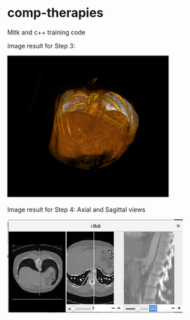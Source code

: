 # comp-therapies

Mitk and c++ training code


Image result for Step 3:


![Step 3 Render result](https://github.com/RocioLO/comp-therapies/blob/master/images/3DRender.png)

Image result for Step 4: Axial and Sagittal views

![Step 3 Views result](https://github.com/RocioLO/comp-therapies/blob/master/images/axialSagital.png)
